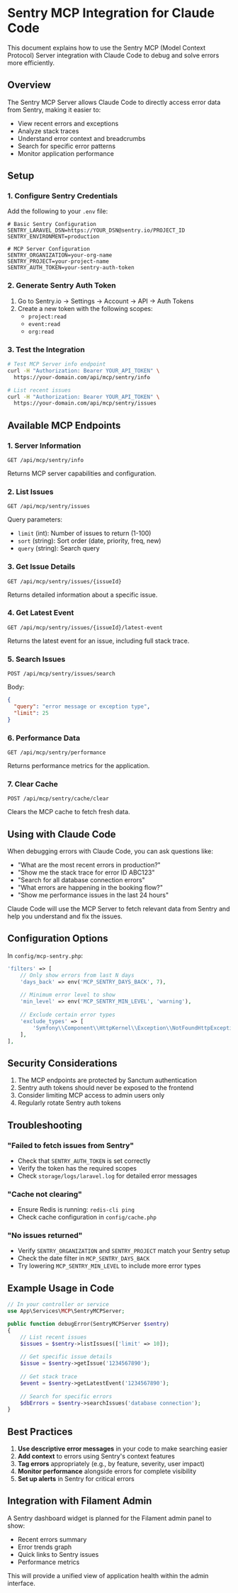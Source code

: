 # Sentry MCP Integration for Claude Code

This document explains how to use the Sentry MCP (Model Context Protocol) Server integration with Claude Code to debug and solve errors more efficiently.

## Overview

The Sentry MCP Server allows Claude Code to directly access error data from Sentry, making it easier to:
- View recent errors and exceptions
- Analyze stack traces
- Understand error context and breadcrumbs
- Search for specific error patterns
- Monitor application performance

## Setup

### 1. Configure Sentry Credentials

Add the following to your `.env` file:

```env
# Basic Sentry Configuration
SENTRY_LARAVEL_DSN=https://YOUR_DSN@sentry.io/PROJECT_ID
SENTRY_ENVIRONMENT=production

# MCP Server Configuration
SENTRY_ORGANIZATION=your-org-name
SENTRY_PROJECT=your-project-name
SENTRY_AUTH_TOKEN=your-sentry-auth-token
```

### 2. Generate Sentry Auth Token

1. Go to Sentry.io → Settings → Account → API → Auth Tokens
2. Create a new token with the following scopes:
   - `project:read`
   - `event:read`
   - `org:read`

### 3. Test the Integration

```bash
# Test MCP Server info endpoint
curl -H "Authorization: Bearer YOUR_API_TOKEN" \
  https://your-domain.com/api/mcp/sentry/info

# List recent issues
curl -H "Authorization: Bearer YOUR_API_TOKEN" \
  https://your-domain.com/api/mcp/sentry/issues
```

## Available MCP Endpoints

### 1. Server Information
```
GET /api/mcp/sentry/info
```
Returns MCP server capabilities and configuration.

### 2. List Issues
```
GET /api/mcp/sentry/issues
```
Query parameters:
- `limit` (int): Number of issues to return (1-100)
- `sort` (string): Sort order (date, priority, freq, new)
- `query` (string): Search query

### 3. Get Issue Details
```
GET /api/mcp/sentry/issues/{issueId}
```
Returns detailed information about a specific issue.

### 4. Get Latest Event
```
GET /api/mcp/sentry/issues/{issueId}/latest-event
```
Returns the latest event for an issue, including full stack trace.

### 5. Search Issues
```
POST /api/mcp/sentry/issues/search
```
Body:
```json
{
  "query": "error message or exception type",
  "limit": 25
}
```

### 6. Performance Data
```
GET /api/mcp/sentry/performance
```
Returns performance metrics for the application.

### 7. Clear Cache
```
POST /api/mcp/sentry/cache/clear
```
Clears the MCP cache to fetch fresh data.

## Using with Claude Code

When debugging errors with Claude Code, you can ask questions like:

- "What are the most recent errors in production?"
- "Show me the stack trace for error ID ABC123"
- "Search for all database connection errors"
- "What errors are happening in the booking flow?"
- "Show me performance issues in the last 24 hours"

Claude Code will use the MCP Server to fetch relevant data from Sentry and help you understand and fix the issues.

## Configuration Options

In `config/mcp-sentry.php`:

```php
'filters' => [
    // Only show errors from last N days
    'days_back' => env('MCP_SENTRY_DAYS_BACK', 7),
    
    // Minimum error level to show
    'min_level' => env('MCP_SENTRY_MIN_LEVEL', 'warning'),
    
    // Exclude certain error types
    'exclude_types' => [
        'Symfony\\Component\\HttpKernel\\Exception\\NotFoundHttpException',
    ],
],
```

## Security Considerations

1. The MCP endpoints are protected by Sanctum authentication
2. Sentry auth tokens should never be exposed to the frontend
3. Consider limiting MCP access to admin users only
4. Regularly rotate Sentry auth tokens

## Troubleshooting

### "Failed to fetch issues from Sentry"
- Check that `SENTRY_AUTH_TOKEN` is set correctly
- Verify the token has the required scopes
- Check `storage/logs/laravel.log` for detailed error messages

### "Cache not clearing"
- Ensure Redis is running: `redis-cli ping`
- Check cache configuration in `config/cache.php`

### "No issues returned"
- Verify `SENTRY_ORGANIZATION` and `SENTRY_PROJECT` match your Sentry setup
- Check the date filter in `MCP_SENTRY_DAYS_BACK`
- Try lowering `MCP_SENTRY_MIN_LEVEL` to include more error types

## Example Usage in Code

```php
// In your controller or service
use App\Services\MCP\SentryMCPServer;

public function debugError(SentryMCPServer $sentry)
{
    // List recent issues
    $issues = $sentry->listIssues(['limit' => 10]);
    
    // Get specific issue details
    $issue = $sentry->getIssue('1234567890');
    
    // Get stack trace
    $event = $sentry->getLatestEvent('1234567890');
    
    // Search for specific errors
    $dbErrors = $sentry->searchIssues('database connection');
}
```

## Best Practices

1. **Use descriptive error messages** in your code to make searching easier
2. **Add context** to errors using Sentry's context features
3. **Tag errors** appropriately (e.g., by feature, severity, user impact)
4. **Monitor performance** alongside errors for complete visibility
5. **Set up alerts** in Sentry for critical errors

## Integration with Filament Admin

A Sentry dashboard widget is planned for the Filament admin panel to show:
- Recent errors summary
- Error trends graph
- Quick links to Sentry issues
- Performance metrics

This will provide a unified view of application health within the admin interface.